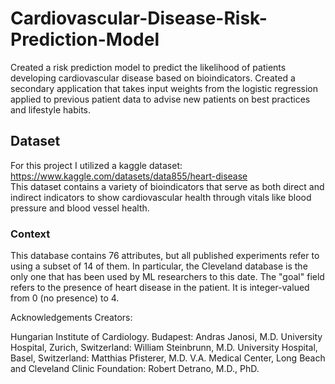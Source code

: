 # Cardiovascular-Disease-Risk-Prediction-Model
Created a risk prediction model to predict the likelihood of patients developing cardiovascular disease based on bioindicators. Created a secondary application that takes input weights from the logistic regression applied to previous patient data to advise new patients on best practices and lifestyle habits. 

## Dataset
For this project I utilized a kaggle dataset: https://www.kaggle.com/datasets/data855/heart-disease  
This dataset contains a variety of bioindicators that serve as both direct and indirect indicators to show cardiovascular health through vitals like blood pressure and blood vessel health. 

### Context
This database contains 76 attributes, but all published experiments refer to using a subset of 14 of them. In particular, the Cleveland database is the only one that has been used by ML researchers to
this date. The "goal" field refers to the presence of heart disease in the patient. It is integer-valued from 0 (no presence) to 4.

Acknowledgements
Creators:

Hungarian Institute of Cardiology. Budapest: Andras Janosi, M.D.
University Hospital, Zurich, Switzerland: William Steinbrunn, M.D.
University Hospital, Basel, Switzerland: Matthias Pfisterer, M.D.
V.A. Medical Center, Long Beach and Cleveland Clinic Foundation: Robert Detrano, M.D., PhD.
